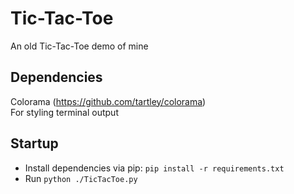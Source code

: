 # Tic-Tac-Toe
An old Tic-Tac-Toe demo of mine

## Dependencies
Colorama (https://github.com/tartley/colorama)<br>
For styling terminal output

## Startup
  - Install dependencies via pip: `pip install -r requirements.txt`
  - Run `python ./TicTacToe.py`

